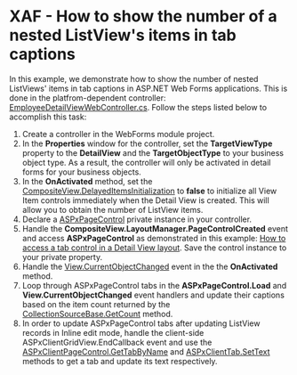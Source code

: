 # XAF - How to show the number of a nested ListView's items in tab captions

In this example, we demonstrate how to show the number of nested ListViews' items in tab captions in ASP.NET Web Forms applications. This is done in the platfrom-dependent controller: [EmployeeDetailViewWebController.cs](./CS/DetailViewTabCount.Module.Web/Controllers/EmployeeDetailViewWebController.cs). Follow the steps listed below to accomplish this task:
1. Create a controller in the WebForms module project.
2. In the **Properties** window for the controller, set the **TargetViewType** property to the **DetailView** and the **TargetObjectType** to your business object type. As a result, the controller will only be activated in detail forms for your business objects.
3. In the **OnActivated** method, set the [CompositeView.DelayedItemsInitialization](https://docs.devexpress.com/eXpressAppFramework/DevExpress.ExpressApp.CompositeView.DelayedItemsInitialization) to **false** to initialize all View Item controls immediately when the Detail View is created. This will allow you to obtain the number of ListView items.
4. Declare a [ASPxPageControl](https://docs.devexpress.com/AspNet/DevExpress.Web.ASPxPageControl) private instance in your controller.
5. Handle the **CompositeView.LayoutManager.PageControlCreated** event and access **ASPxPageControl** as demonstrated in this example: [How to access a tab control in a Detail View layout](https://github.com/DevExpress-Examples/XAF_how-to-access-a-tab-control-in-a-detail-view-layout-e372). Save the control instance to your private property.
6. Handle the [View.CurrentObjectChanged](https://docs.devexpress.com/eXpressAppFramework/DevExpress.ExpressApp.View.CurrentObjectChanged) event in the the **OnActivated** method.
7. Loop through ASPxPageControl tabs in the **ASPxPageControl.Load** and **View.CurrentObjectChanged** event handlers and update their captions based on the item count returned by the [CollectionSourceBase.GetCount](https://docs.devexpress.com/eXpressAppFramework/DevExpress.ExpressApp.CollectionSourceBase.GetCount) method.
8. In order to update ASPxPageControl tabs after updating ListView records in Inline edit mode, handle the client-side ASPxClientGridView.EndCallback event and use the [ASPxClientPageControl.GetTabByName](https://docs.devexpress.com/AspNet/js-ASPxClientTabControlBase.GetTabByName(name)) and [ASPxClientTab.SetText](https://docs.devexpress.com/AspNet/js-ASPxClientTab.SetText(value)) methods to get a tab and update its text respectively.
